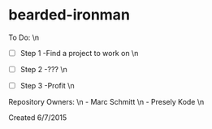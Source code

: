 # bearded-ironman

To Do: \n
- [ ] Step 1 -Find a project to work on \n
- [ ] Step 2 -??? \n
- [ ] Step 3 -Profit \n


Repository Owners: \n
	- Marc Schmitt \n
	- Presely Kode \n

Created 6/7/2015
